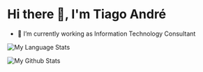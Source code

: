 # Hi there 👋, I'm Tiago André

- 🔭 I’m currently working as Information Technology Consultant

<!--
**tsandre/tsandre** is a ✨ _special_ ✨ repository because its `README.md` (this file) appears on your GitHub profile.

Here are some ideas to get you started:

- 🔭 I’m currently working on ...
- 🌱 I’m currently learning ...
- 👯 I’m looking to collaborate on ...
- 🤔 I’m looking for help with ...
- 💬 Ask me about ...
- 📫 How to reach me: ...
- 😄 Pronouns: ...
- ⚡ Fun fact: ...
-->


![My Language Stats](https://github-readme-stats.vercel.app/api/top-langs/?username=tsandre&layout=compact&theme=graywhite) 

![My Github Stats](https://github-readme-stats.vercel.app/api?username=tsandre&show_icons=true&include_all_commits=true&theme=graywhite) 
